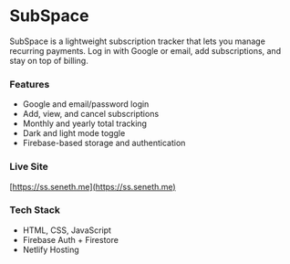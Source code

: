 # SubSpace

SubSpace is a lightweight subscription tracker that lets you manage recurring payments. Log in with Google or email, add subscriptions, and stay on top of billing.

### Features
- Google and email/password login
- Add, view, and cancel subscriptions
- Monthly and yearly total tracking
- Dark and light mode toggle
- Firebase-based storage and authentication

### Live Site
[https://ss.seneth.me](https://ss.seneth.me)

### Tech Stack
- HTML, CSS, JavaScript
- Firebase Auth + Firestore
- Netlify Hosting
